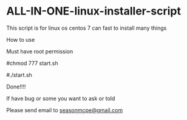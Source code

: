 # ALL-IN-ONE-linux-installer-script
This script is for linux os centos 7 can fast to install many things

How to use

Must have root permission

#chmod 777 start.sh

#./start.sh

Done!!!!

If have bug or some you want to ask or told 

Please send email to seasonmcpe@gmail.com
